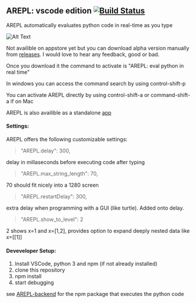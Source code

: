 ## AREPL: vscode edition [![Build Status](https://travis-ci.org/Almenon/AREPL-vscode.svg?branch=master)](https://travis-ci.org/Almenon/AREPL-vscode)

AREPL automatically evaluates python code in real-time as you type

![Alt Text](https://raw.githubusercontent.com/Almenon/AREPL-vscode/master/example.gif)

Not availible on appstore yet but you can download alpha version manually from [releases](https://github.com/Almenon/AREPL-vscode/releases).  I would love to hear any feedback, good or bad.

Once you download it the command to activate is "AREPL: eval python in real time"

In windows you can access the command search by using control-shift-p

You can activate AREPL directly by using control-shift-a or command-shift-a if on Mac

AREPL is also availible as a standalone [app](https://github.com/Almenon/AREPL)

#### Settings:

AREPL offers the following customizable settings:

> "AREPL.delay": 300,

delay in millaseconds before executing code after typing

> "AREPL.max_string_length": 70,

70 should fit nicely into a 1280 screen

> "AREPL.restartDelay": 300,

extra delay when programming with a GUI (like turtle).  Added onto delay.

> "AREPL.show_to_level": 2

2 shows x=1 and x=[1,2], provides option to expand deeply nested data like x=[[1]]

#### Deveveloper Setup:

1. Install VSCode, python 3 and npm (if not already installed)
2. clone this repository
3. npm install
4. start debugging

see [AREPL-backend](https://github.com/Almenon/AREPL-backend) for the npm package that executes the python code
